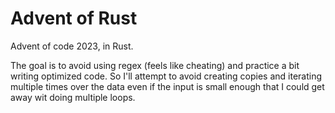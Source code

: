 # Advent of Rust

Advent of code 2023, in Rust.

The goal is to avoid using regex (feels like cheating) and practice a bit writing optimized code. So I'll attempt to avoid creating copies and iterating multiple times over the data even if the input is small enough that I could get away wit
doing multiple loops.

